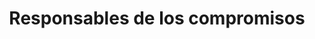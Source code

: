 ---
title: Responsables de los compromisos
menu: 
  main:
    parent: contacto
layout: responsable-de-los-compromisos
---